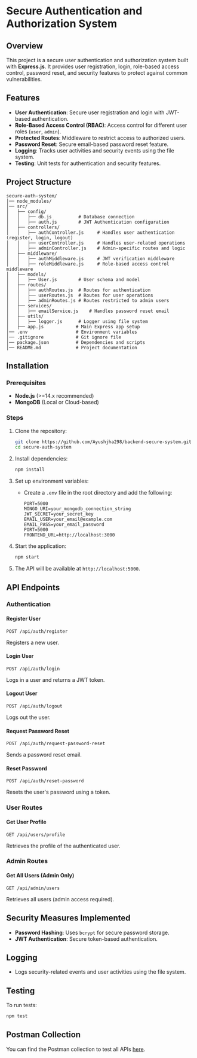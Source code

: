 # Secure Authentication and Authorization System

## Overview
This project is a secure user authentication and authorization system built with **Express.js**. It provides user registration, login, role-based access control, password reset, and security features to protect against common vulnerabilities.

## Features
- **User Authentication**: Secure user registration and login with JWT-based authentication.
- **Role-Based Access Control (RBAC)**: Access control for different user roles (`user`, `admin`).
- **Protected Routes**: Middleware to restrict access to authorized users.
- **Password Reset**: Secure email-based password reset feature.
- **Logging**: Tracks user activities and security events using the file system.
- **Testing**: Unit tests for authentication and security features.

## Project Structure
```
secure-auth-system/
│── node_modules/          
│── src/
│   ├── config/
│   │   ├── db.js          # Database connection
│   │   ├── auth.js        # JWT Authentication configuration
│   ├── controllers/
│   │   ├── authController.js     # Handles user authentication (register, login, logout)
│   │   ├── userController.js     # Handles user-related operations
│   │   ├── adminController.js    # Admin-specific routes and logic
│   ├── middleware/
│   │   ├── authMiddleware.js     # JWT verification middleware
│   │   ├── roleMiddleware.js     # Role-based access control middleware
│   ├── models/
│   │   ├── User.js        # User schema and model
│   ├── routes/
│   │   ├── authRoutes.js  # Routes for authentication
│   │   ├── userRoutes.js  # Routes for user operations
│   │   ├── adminRoutes.js # Routes restricted to admin users
│   ├── services/
│   │   ├── emailService.js    # Handles password reset email
│   ├── utils/
│   │   ├── logger.js      # Logger using file system
│   ├── app.js            # Main Express app setup
│── .env                  # Environment variables
│── .gitignore            # Git ignore file
│── package.json          # Dependencies and scripts
│── README.md             # Project documentation
```

## Installation

### Prerequisites
- **Node.js** (>=14.x recommended)
- **MongoDB** (Local or Cloud-based)

### Steps
1. Clone the repository:
   ```sh
   git clone https://github.com/Ayushjha298/backend-secure-system.git
   cd secure-auth-system
   ```

2. Install dependencies:
   ```sh
   npm install
   ```

3. Set up environment variables:
   - Create a `.env` file in the root directory and add the following:
     ```env
     PORT=5000
     MONGO_URI=your_mongodb_connection_string
     JWT_SECRET=your_secret_key
     EMAIL_USER=your_email@example.com
     EMAIL_PASS=your_email_password
     PORT=5000
     FRONTEND_URL=http://localhost:3000
     ```

4. Start the application:
   ```sh
   npm start
   ```

5. The API will be available at `http://localhost:5000`.

## API Endpoints

### Authentication
#### Register User
```http
POST /api/auth/register
```
Registers a new user.

#### Login User
```http
POST /api/auth/login
```
Logs in a user and returns a JWT token.

#### Logout User
```http
POST /api/auth/logout
```
Logs out the user.

#### Request Password Reset
```http
POST /api/auth/request-password-reset
```
Sends a password reset email.

#### Reset Password
```http
POST /api/auth/reset-password
```
Resets the user's password using a token.

### User Routes
#### Get User Profile
```http
GET /api/users/profile
```
Retrieves the profile of the authenticated user.

### Admin Routes
#### Get All Users (Admin Only)
```http
GET /api/admin/users
```
Retrieves all users (admin access required).

## Security Measures Implemented
- **Password Hashing**: Uses `bcrypt` for secure password storage.
- **JWT Authentication**: Secure token-based authentication.

## Logging
- Logs security-related events and user activities using the file system.

## Testing
To run tests:
```sh
npm test
```

## Postman Collection
You can find the Postman collection to test all APIs [here](https://drive.google.com/file/d/102S4OGa7rhlAmvs1jNFsqqdUmf64i4bw/view?usp=sharing).



